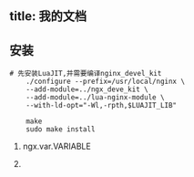 title: 我的文档
---

## 安装

```
# 先安装LuaJIT,并需要编译nginx_devel_kit
	./configure --prefix=/usr/local/nginx \
	--add-module=../ngx_deve_kit \
	--add-module=../lua-nginx-module \
	--with-ld-opt="-Wl,-rpth,$LUAJIT_LIB"
	
	make
	sudo make install
```

1. ngx.var.VARIABLE

2. 